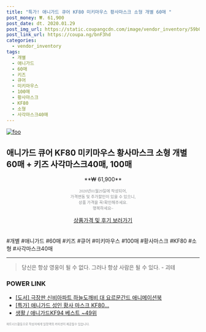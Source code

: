 ```yaml
--- 
title: "특가! 애니가드 큐어 KF80 미키마우스 황사마스크 소형 개별 60매 " 
post_money: ₩. 61,900 
post_date: dt. 2020.01.29 
post_img_url: https://static.coupangcdn.com/image/vendor_inventory/59b0/62ebba17c89f2a07399898299efc148eb311ff2cc17a08b343fdc3332cd6.jpg 
post_link_url: https://coupa.ng/bnF3hd 
categories: 
  - vendor_inventory 
tags: 
  - 개별 
  - 애니가드 
  - 60매 
  - 키즈 
  - 큐어 
  - 미키마우스 
  - 100매 
  - 황사마스크 
  - KF80 
  - 소형 
  - 사각마스크40매 
--- 
```

[![foo](https://static.coupangcdn.com/image/vendor_inventory/59b0/62ebba17c89f2a07399898299efc148eb311ff2cc17a08b343fdc3332cd6.jpg)](https://coupa.ng/bnF3hd) 

## 애니가드 큐어 KF80 미키마우스 황사마스크 소형 개별 60매 + 키즈 사각마스크40매, 100매 
<p style="text-align: center;">**₩ 61,900**</p> 
<p style="text-align: center;"><span style="color: #898c8f; font-family: Georgia,Times,serif; font-size: 0.75em;">2020년01월29일에 작성되어, <br>가격변동 및 추가할인이 있을 수 있으니,<br> 상품 가격을 꼭!확인해주세요.<br>행복하세요~</span> 
</p>	 
<div markdown="0" style="text-align: center;"><a href="https://coupa.ng/bnF3hd" class="btn btn--success">상품가격 및 후기 보러가기</a></div> 
<br><br> 
  #개별 #애니가드 #60매 #키즈 #큐어 #미키마우스 #100매 #황사마스크 #KF80 #소형 #사각마스크40매 
<hr> 

> 당신은 항상 영웅이 될 수 없다. 그러나 항상 사람은 될 수 있다. - 괴테 


### POWER LINK

* <a href="https://blog.naver.com/fasyy4321/221776391991" target="_blank">[도서] 극장판 신비아파트 하늘도깨비 대 요르문간드 애니메이션북</a>
* <a href="https://blog.naver.com/an0733/221788592059" target="_blank">[특가] 애니가드 성인 황사 마스크 KF80...</a>
* <a href="https://blog.naver.com/santokki14/221788052126" target="_blank">생활 / 애니가드KF94 베스트 ~49위</a>

<span style="color: #898c8f; font-family: Georgia,Times,serif; font-size: 0.55em;">파트너스활동으로 작성자에게 일정액의 커미션이 제공될수 있습니다.</span> 
